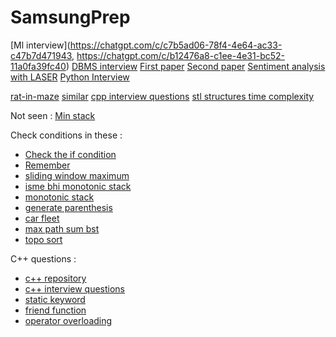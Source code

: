 # SamsungPrep

[Ml interview](https://chatgpt.com/c/c7b5ad06-78f4-4e64-ac33-c47b7d471943, https://chatgpt.com/c/b12476a8-c1ee-4e31-bc52-11a0fa39fc40)
[DBMS interview](https://chatgpt.com/c/b383d585-d110-4839-a8c5-0f62d441b7d5)
[First paper](https://chatgpt.com/c/213876c5-d830-4a1d-9e45-cc75802fb6ee)
[Second paper](https://chatgpt.com/c/b2d0a72c-6b3f-4eb1-bf56-0cd716d6b934)
[Sentiment analysis with LASER](https://chatgpt.com/c/77e8f23c-a50b-4e96-ad57-3b7e4cf57be5)
[Python Interview](https://chatgpt.com/c/3d960cf9-cc34-454f-b3f1-79abc2a2f587)


[rat-in-maze](https://leetcode.com/discuss/interview-question/2073103/rat-in-a-maze-problem)
[similar](https://leetcode.com/problems/unique-paths/description/)
[cpp interview questions](https://www.geeksforgeeks.org/cpp-interview-questions/)
[stl structures time complexity](https://chatgpt.com/c/e784d758-33bf-4aab-96b4-1eec60aaf5d6)




Not seen :
[Min stack](https://leetcode.com/problems/min-stack/description/)


Check conditions in these :
- [Check the if condition](https://leetcode.com/problems/longest-substring-without-repeating-characters/)
- [Remember](https://leetcode.com/problems/longest-repeating-character-replacement/)
- [sliding window maximum](https://leetcode.com/problems/sliding-window-maximum/description/)
- [isme bhi monotonic stack ](https://leetcode.com/problems/daily-temperatures/description/)
- [monotonic stack](https://leetcode.com/problems/largest-rectangle-in-histogram/description/)
- [generate parenthesis](https://leetcode.com/problems/generate-parentheses/description/)
- [car fleet](https://leetcode.com/problems/car-fleet/description/)
- [max path sum bst](https://leetcode.com/problems/binary-tree-maximum-path-sum/description/)
- [topo sort](https://leetcode.com/problems/course-schedule/description/)

C++ questions :
- [c++ repository](https://github.com/NIXBLACK11/Cpp_basic/tree/main)
- [c++ interview questions](https://kainjan1.wordpress.com/wp-content/uploads/2020/10/oop-mcq-question-bank.-1.pdf)
- [static keyword](https://github.com/NIXBLACK11/Cpp_basic/blob/main/Unit-01/counttimes.cpp)
- [friend function](https://github.com/NIXBLACK11/Cpp_basic/blob/main/Unit-01/val.cpp)
- [operator overloading](https://github.com/NIXBLACK11/Cpp_basic/blob/main/Unit-02/ff.cpp)

